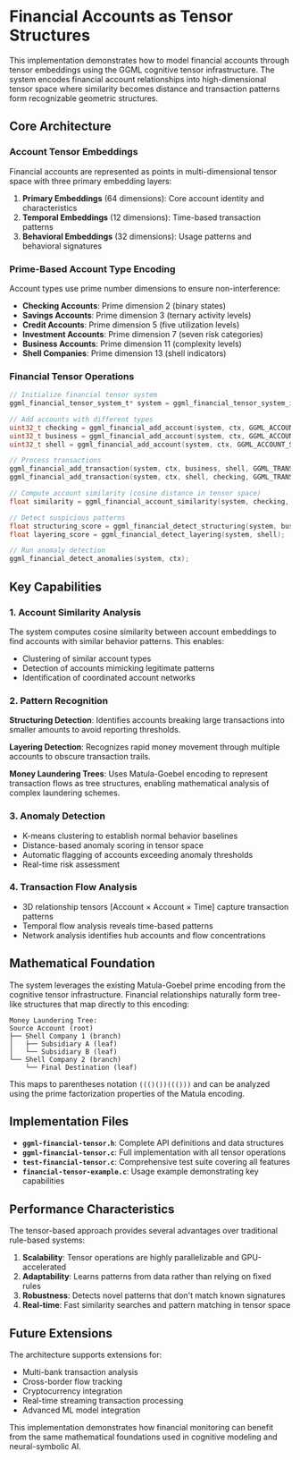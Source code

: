 # Financial Accounts as Tensor Structures

This implementation demonstrates how to model financial accounts through tensor embeddings using the GGML cognitive tensor infrastructure. The system encodes financial account relationships into high-dimensional tensor space where similarity becomes distance and transaction patterns form recognizable geometric structures.

## Core Architecture

### Account Tensor Embeddings

Financial accounts are represented as points in multi-dimensional tensor space with three primary embedding layers:

1. **Primary Embeddings** (64 dimensions): Core account identity and characteristics
2. **Temporal Embeddings** (12 dimensions): Time-based transaction patterns  
3. **Behavioral Embeddings** (32 dimensions): Usage patterns and behavioral signatures

### Prime-Based Account Type Encoding

Account types use prime number dimensions to ensure non-interference:

- **Checking Accounts**: Prime dimension 2 (binary states)
- **Savings Accounts**: Prime dimension 3 (ternary activity levels)
- **Credit Accounts**: Prime dimension 5 (five utilization levels)
- **Investment Accounts**: Prime dimension 7 (seven risk categories)
- **Business Accounts**: Prime dimension 11 (complexity levels)
- **Shell Companies**: Prime dimension 13 (shell indicators)

### Financial Tensor Operations

```c
// Initialize financial tensor system
ggml_financial_tensor_system_t* system = ggml_financial_tensor_system_init(ctx, 1000, 10000);

// Add accounts with different types
uint32_t checking = ggml_financial_add_account(system, ctx, GGML_ACCOUNT_CHECKING, 1000.0f);
uint32_t business = ggml_financial_add_account(system, ctx, GGML_ACCOUNT_BUSINESS, 50000.0f);
uint32_t shell = ggml_financial_add_account(system, ctx, GGML_ACCOUNT_SHELL, 0.0f);

// Process transactions
ggml_financial_add_transaction(system, ctx, business, shell, GGML_TRANSACTION_WIRE, 100000.0f);
ggml_financial_add_transaction(system, ctx, shell, checking, GGML_TRANSACTION_TRANSFER, 9800.0f);

// Compute account similarity (cosine distance in tensor space)
float similarity = ggml_financial_account_similarity(system, checking, business);

// Detect suspicious patterns
float structuring_score = ggml_financial_detect_structuring(system, business);
float layering_score = ggml_financial_detect_layering(system, shell);

// Run anomaly detection
ggml_financial_detect_anomalies(system, ctx);
```

## Key Capabilities

### 1. Account Similarity Analysis
The system computes cosine similarity between account embeddings to find accounts with similar behavior patterns. This enables:
- Clustering of similar account types
- Detection of accounts mimicking legitimate patterns
- Identification of coordinated account networks

### 2. Pattern Recognition

**Structuring Detection**: Identifies accounts breaking large transactions into smaller amounts to avoid reporting thresholds.

**Layering Detection**: Recognizes rapid money movement through multiple accounts to obscure transaction trails.

**Money Laundering Trees**: Uses Matula-Goebel encoding to represent transaction flows as tree structures, enabling mathematical analysis of complex laundering schemes.

### 3. Anomaly Detection
- K-means clustering to establish normal behavior baselines
- Distance-based anomaly scoring in tensor space  
- Automatic flagging of accounts exceeding anomaly thresholds
- Real-time risk assessment

### 4. Transaction Flow Analysis
- 3D relationship tensors [Account × Account × Time] capture transaction patterns
- Temporal flow analysis reveals time-based patterns
- Network analysis identifies hub accounts and flow concentrations

## Mathematical Foundation

The system leverages the existing Matula-Goebel prime encoding from the cognitive tensor infrastructure. Financial relationships naturally form tree-like structures that map directly to this encoding:

```
Money Laundering Tree:
Source Account (root)
├── Shell Company 1 (branch)  
│   ├── Subsidiary A (leaf)
│   └── Subsidiary B (leaf)
└── Shell Company 2 (branch)
    └── Final Destination (leaf)
```

This maps to parentheses notation `((()())((()))` and can be analyzed using the prime factorization properties of the Matula encoding.

## Implementation Files

- **`ggml-financial-tensor.h`**: Complete API definitions and data structures
- **`ggml-financial-tensor.c`**: Full implementation with all tensor operations  
- **`test-financial-tensor.c`**: Comprehensive test suite covering all features
- **`financial-tensor-example.c`**: Usage example demonstrating key capabilities

## Performance Characteristics

The tensor-based approach provides several advantages over traditional rule-based systems:

1. **Scalability**: Tensor operations are highly parallelizable and GPU-accelerated
2. **Adaptability**: Learns patterns from data rather than relying on fixed rules
3. **Robustness**: Detects novel patterns that don't match known signatures
4. **Real-time**: Fast similarity searches and pattern matching in tensor space

## Future Extensions

The architecture supports extensions for:
- Multi-bank transaction analysis
- Cross-border flow tracking  
- Cryptocurrency integration
- Real-time streaming transaction processing
- Advanced ML model integration

This implementation demonstrates how financial monitoring can benefit from the same mathematical foundations used in cognitive modeling and neural-symbolic AI.